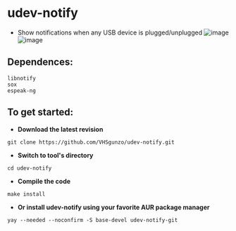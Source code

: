 # udev-notify
* Show notifications when any USB device is plugged/unplugged
![image](https://user-images.githubusercontent.com/57139938/178160053-c31471aa-5786-4c5c-b946-3ba19294254f.png)
![image](https://user-images.githubusercontent.com/57139938/178160061-19f5d212-e9b8-4ab6-b03a-f5d1e453ca22.png)

## Dependences:
```
libnotify
sox
espeak-ng
```
## To get started:
* **Download the latest revision**
```
git clone https://github.com/VHSgunzo/udev-notify.git
```
* **Switch to tool's directory**
```
cd udev-notify
```
* **Compile the code**
```
make install
```
* **Or install udev-notify using your favorite AUR package manager**
```
yay --needed --noconfirm -S base-devel udev-notify-git
```
